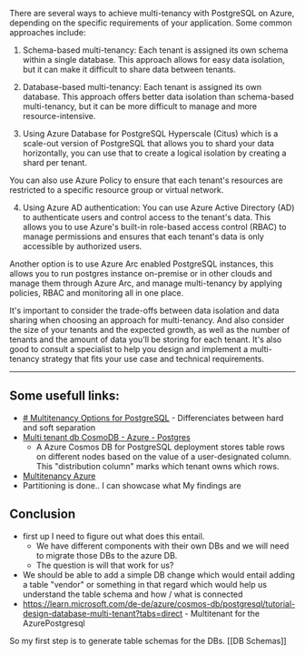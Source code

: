 There are several ways to achieve multi-tenancy with PostgreSQL on Azure, depending on the specific requirements of your application. Some common approaches include:

1.  Schema-based multi-tenancy: Each tenant is assigned its own schema within a single database. This approach allows for easy data isolation, but it can make it difficult to share data between tenants.
    
2.  Database-based multi-tenancy: Each tenant is assigned its own database. This approach offers better data isolation than schema-based multi-tenancy, but it can be more difficult to manage and more resource-intensive.
    
3.  Using Azure Database for PostgreSQL Hyperscale (Citus) which is a scale-out version of PostgreSQL that allows you to shard your data horizontally, you can use that to create a logical isolation by creating a shard per tenant.
    

You can also use Azure Policy to ensure that each tenant's resources are restricted to a specific resource group or virtual network.

4.  Using Azure AD authentication: You can use Azure Active Directory (AD) to authenticate users and control access to the tenant's data. This allows you to use Azure's built-in role-based access control (RBAC) to manage permissions and ensures that each tenant's data is only accessible by authorized users.

Another option is to use Azure Arc enabled PostgreSQL instances, this allows you to run postgres instance on-premise or in other clouds and manage them through Azure Arc, and manage multi-tenancy by applying policies, RBAC and monitoring all in one place.

It's important to consider the trade-offs between data isolation and data sharing when choosing an approach for multi-tenancy. And also consider the size of your tenants and the expected growth, as well as the number of tenants and the amount of data you'll be storing for each tenant. It's also good to consult a specialist to help you design and implement a multi-tenancy strategy that fits your use case and technical requirements.

---


## Some usefull links: 
- [# Multitenancy Options for PostgreSQL](https://severalnines.com/blog/multitenancy-options-postgresql/#:~:text=Multi%2Dtenancy%20in%20a%20software,on%20those%20criteria%20and%20objectives) - Differenciates between hard and soft separation 
- [Multi tenant db CosmoDB - Azure - Postgres](https://learn.microsoft.com/en-us/azure/cosmos-db/postgresql/tutorial-design-database-multi-tenant?tabs=direct)
	- A Azure Cosmos DB for PostgreSQL deployment stores table rows on different nodes based on the value of a user-designated column. This "distribution column" marks which tenant owns which rows.
- [Multitenancy Azure](https://learn.microsoft.com/en-us/azure/architecture/guide/multitenant/service/postgresql)
- Partitioning is done.. I can showcase what My findings are


## Conclusion
- first up I need to figure out what does this entail. 
	- We have different components with their own DBs and we will need to migrate those DBs to the azure DB. 
	- The question is will that work for us? 
- We should be able to add a simple DB change which would entail adding a table "vendor" or something in that regard which would help us understand the table schema and how / what is connected
- https://learn.microsoft.com/de-de/azure/cosmos-db/postgresql/tutorial-design-database-multi-tenant?tabs=direct - Multitenant for the AzurePostgresql 

So my first step is to generate table schemas for the DBs. 
	 [[DB Schemas]]